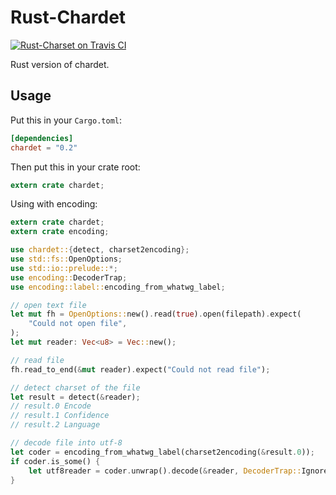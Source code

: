 Rust-Chardet
=========================
[![Rust-Charset on Travis CI][travis-image]][travis]

[travis-image]: https://travis-ci.org/thuleqaid/rust-chardet.png
[travis]: https://travis-ci.org/thuleqaid/rust-chardet

Rust version of chardet.

## Usage

Put this in your `Cargo.toml`:

```toml
[dependencies]
chardet = "0.2"
```

Then put this in your crate root:

```rust
extern crate chardet;
```

Using with encoding:

```rust
extern crate chardet;
extern crate encoding;

use chardet::{detect, charset2encoding};
use std::fs::OpenOptions;
use std::io::prelude::*;
use encoding::DecoderTrap;
use encoding::label::encoding_from_whatwg_label;

// open text file
let mut fh = OpenOptions::new().read(true).open(filepath).expect(
    "Could not open file",
);
let mut reader: Vec<u8> = Vec::new();

// read file
fh.read_to_end(&mut reader).expect("Could not read file");

// detect charset of the file
let result = detect(&reader);
// result.0 Encode
// result.1 Confidence
// result.2 Language

// decode file into utf-8
let coder = encoding_from_whatwg_label(charset2encoding(&result.0));
if coder.is_some() {
    let utf8reader = coder.unwrap().decode(&reader, DecoderTrap::Ignore).expect("Error");
}
```

